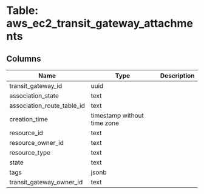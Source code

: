 
# Table: aws_ec2_transit_gateway_attachments

## Columns
| Name        | Type           | Description  |
| ------------- | ------------- | -----  |
|transit_gateway_id|uuid||
|association_state|text||
|association_route_table_id|text||
|creation_time|timestamp without time zone||
|resource_id|text||
|resource_owner_id|text||
|resource_type|text||
|state|text||
|tags|jsonb||
|transit_gateway_owner_id|text||
